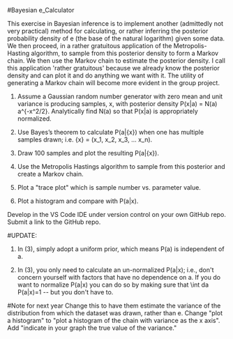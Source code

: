 #Bayesian e_Calculator

This exercise in Bayesian inference is to implement another (admittedly not very practical) method for calculating, or rather inferring the posterior probability density of e (the base of the natural logarithm) given some data. We then proceed, in a rather gratuitous application of the Metropolis-Hasting algorithm, to sample from this posterior density to form a Markov chain. We then use the Markov chain to estimate the posterior density. I call this application 'rather gratuitous' because we already know the posterior density and can plot it and do anything we want with it. The utility of generating a Markov chain will become more evident in the group project. 

1) Assume a Gaussian random number generator with zero mean and unit variance is producing samples, x,  with posterior density P(x|a) = N(a) a^{-x^2/2}. Analytically find N(a) so that P(x|a) is appropriately normalized.

3) Use Bayes’s theorem to calculate P(a|{x}) when one has multiple samples drawn; i.e. {x} =  (x_1, x_2, x_3, ... x_n).

4) Draw 100 samples and plot the resulting P(a|{x}).

5) Use the Metropolis Hastings algorithm to sample from this posterior and create a Markov chain.

6) Plot a "trace plot" which is sample number vs. parameter value.

7) Plot a histogram and compare with P(a|x).

Develop in the VS Code IDE under version control on your own GitHub repo. Submit a link to the GitHub repo.

 

#UPDATE: 

1) In (3), simply adopt a uniform prior, which means P(a) is independent of a.

2) In (3), you only need to calculate an un-normalized P(a|x); i.e., don't concern yourself with factors that have no dependence on a. If you do want to normalize P(a|x) you can do so by making sure that \int da P(a|x)=1 -- but you don't have to.

 

#Note for next year
Change this to have them estimate the variance of the distribution from which the dataset was drawn, rather than e. Change "plot a histogram" to "plot a histogram of the chain with variance as the x axis". Add "indicate in your graph the true value of the variance."